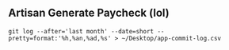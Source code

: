 ## Artisan Generate Paycheck (lol)

```
git log --after='last month' --date=short --pretty=format:'%h,%an,%ad,%s' > ~/Desktop/app-commit-log.csv
```